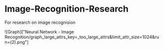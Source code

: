 # Image-Recognition-Research
For research on image recognision

![Graph]["Neural Network - Image Recognition/graph_large_attrs_key=_too_large_attrs&limit_attr_size=1024&run=(2).png"]

